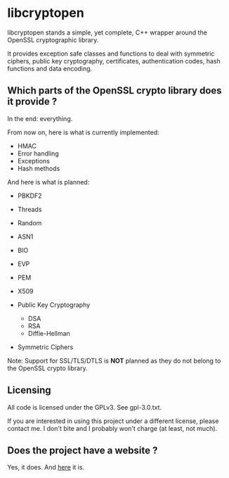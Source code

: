 libcryptopen
============

libcryptopen stands a simple, yet complete, C++ wrapper around the OpenSSL cryptographic library.

It provides exception safe classes and functions to deal with symmetric ciphers, public key cryptography, certificates, authentication codes, hash functions and data encoding.

Which parts of the OpenSSL crypto library does it provide ?
-----------------------------------------------------------

In the end: everything.


From now on, here is what is currently implemented:

 - HMAC
 - Error handling
 - Exceptions
 - Hash methods

And here is what is planned:

 - PBKDF2
 - Threads
 - Random
 - ASN1
 - BIO
 - EVP
 - PEM
 - X509
 - Public Key Cryptography

   - DSA
   - RSA
   - Diffie-Hellman

 - Symmetric Ciphers

Note: Support for SSL/TLS/DTLS is **NOT** planned as they do not belong to the OpenSSL crypto library.


Licensing
---------

All code is licensed under the GPLv3. See gpl-3.0.txt.

If you are interested in using this project under a different license, please contact me. I don't bite and I probably won't charge (at least, not much).

Does the project have a website ?
---------------------------------

Yes, it does. And [here](http://www.freelan.org) it is. 
